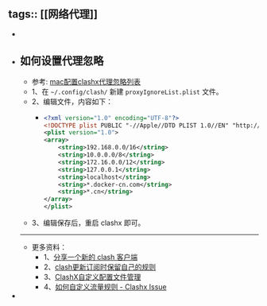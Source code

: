 tags:: [[网络代理]]
---

-
- ## 如何设置代理忽略
	- 参考: [mac配置clashx代理忽略列表](https://wonderlq.github.io/archives/87d77c17.html)
	- 1、在 `~/.config/clash/` 新建 `proxyIgnoreList.plist` 文件。
	- 2、编辑文件，内容如下：
		- ``` xml
		  <?xml version="1.0" encoding="UTF-8"?>
		  <!DOCTYPE plist PUBLIC "-//Apple//DTD PLIST 1.0//EN" "http://www.apple.com/DTDs/PropertyList-1.0.dtd">
		  <plist version="1.0">
		  <array>
		      <string>192.168.0.0/16</string>
		      <string>10.0.0.0/8</string>
		      <string>172.16.0.0/12</string>
		      <string>127.0.0.1</string>
		      <string>localhost</string>
		      <string>*.docker-cn.com</string>
		      <string>*.cn</string>
		  </array>
		  </plist>
		  ```
	- 3、编辑保存后，重启 clashx 即可。
	- ---
	- 更多资料：
		- 1、[分享一个新的 clash 客户端](https://www.v2ex.com/t/838078)
		- 2、[clash更新订阅时保留自己的规则](https://blog.hifool.cn/posts/f42b65b0/)
		- 3、[ClashX自定义配置文件管理](https://web.archive.org/web/20220809052657/https://donnadie.top/manage-clashx-custom-config/)
		- 4、[如何自定义流量规则 - Clashx Issue](https://github.com/yichengchen/clashX/discussions/636)
-
